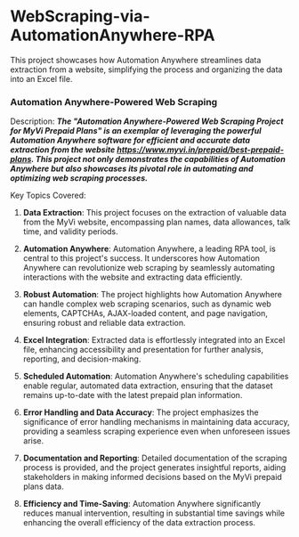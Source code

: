 # WebScraping-via-AutomationAnywhere-RPA
This project showcases how Automation Anywhere streamlines data extraction from a website, simplifying the process and organizing the data into an Excel file.
### Automation Anywhere-Powered Web Scraping

Description:
**_The "Automation Anywhere-Powered Web Scraping Project for MyVi Prepaid Plans" is an exemplar of leveraging the powerful Automation Anywhere software for efficient and accurate data extraction from the website https://www.myvi.in/prepaid/best-prepaid-plans. This project not only demonstrates the capabilities of Automation Anywhere but also showcases its pivotal role in automating and optimizing web scraping processes._**

Key Topics Covered:
1. **Data Extraction**: This project focuses on the extraction of valuable data from the MyVi website, encompassing plan names, data allowances, talk time, and validity periods.

2. **Automation Anywhere**: Automation Anywhere, a leading RPA tool, is central to this project's success. It underscores how Automation Anywhere can revolutionize web scraping by seamlessly automating interactions with the website and extracting data efficiently.

3. **Robust Automation**: The project highlights how Automation Anywhere can handle complex web scraping scenarios, such as dynamic web elements, CAPTCHAs, AJAX-loaded content, and page navigation, ensuring robust and reliable data extraction.

4. **Excel Integration**: Extracted data is effortlessly integrated into an Excel file, enhancing accessibility and presentation for further analysis, reporting, and decision-making.

5. **Scheduled Automation**: Automation Anywhere's scheduling capabilities enable regular, automated data extraction, ensuring that the dataset remains up-to-date with the latest prepaid plan information.

6. **Error Handling and Data Accuracy**: The project emphasizes the significance of error handling mechanisms in maintaining data accuracy, providing a seamless scraping experience even when unforeseen issues arise.

7. **Documentation and Reporting**: Detailed documentation of the scraping process is provided, and the project generates insightful reports, aiding stakeholders in making informed decisions based on the MyVi prepaid plans data.

8. **Efficiency and Time-Saving**: Automation Anywhere significantly reduces manual intervention, resulting in substantial time savings while enhancing the overall efficiency of the data extraction process.
